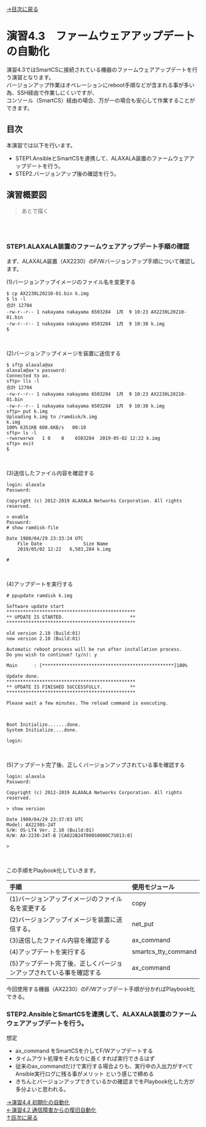 [→目次に戻る](/README.md)
<br>
# 演習4.3　ファームウェアアップデートの自動化


演習4.3ではSmartCSに接続されている機器のファームウェアアップデートを行う演習となります。  
バージョンアップ作業はオペレーションにreboot手順などが含まれる事が多い為、SSH経由で作業しにくいですが、  
コンソール（SmartCS）経由の場合、万が一の場合も安心して作業することができます。

## 目次
本演習では以下を行います。  
- STEP1.AnsibleとSmartCSを連携して、ALAXALA装置のファームウェアアップデートを行う。
- STEP2.バージョンアップ後の確認を行う。  

## 演習概要図

> あとで描く

<br>
<br>


### STEP1.ALAXALA装置のファームウェアアップデート手順の確認

まず、ALAXALA装置（AX2230）のF/Wバージョンアップ手順について確認します。

(1)バージョンアップイメージのファイル名を変更する
<br>
```
$ cp AX2230L20210-01.bin k.img
$ ls -l
合計 12704
-rw-r--r-- 1 nakayama nakayama 6503284  1月  9 10:23 AX2230L20210-01.bin
-rw-r--r-- 1 nakayama nakayama 6503284  1月  9 10:38 k.img
$ 
```
<br>

(2)バージョンアップイメージを装置に送信する
<br>
```
$ sftp alaxala@ax
alaxala@ax's password: 
Connected to ax.
sftp> lls -l
合計 12704
-rw-r--r-- 1 nakayama nakayama 6503284  1月  9 10:23 AX2230L20210-01.bin
-rw-r--r-- 1 nakayama nakayama 6503284  1月  9 10:38 k.img
sftp> put k.img
Uploading k.img to /ramdisk/k.img
k.img                                                                    100% 6351KB 608.6KB/s   00:10    
sftp> ls -l
-rwxrwxrwx   1 0    0    6503284  2019-05-02 12:22 k.img
sftp> exit
$ 
```
<br>

(3)送信したファイル内容を確認する
<br>
```
login: alaxala
Password:

Copyright (c) 2012-2019 ALAXALA Networks Corporation. All rights reserved.

> enable
Password:
# show ramdisk-file

Date 1980/04/29 23:33:24 UTC
    File Date               Size Name
    2019/05/02 12:22   6,503,284 k.img

#
```
<br>

(4)アップデートを実行する
<br>
```
# ppupdate ramdisk k.img

Software update start
***********************************************
** UPDATE IS STARTED.                        **
***********************************************

old version 2.10 (Build:01)
new version 2.10 (Build:01)

Automatic reboot process will be run after installation process.
Do you wish to continue? (y/n): y

Main      : [************************************************]100%

Update done.
***********************************************
** UPDATE IS FINISHED SUCCESSFULLY.          **
***********************************************

Please wait a few minutes. The reload command is executing.



Boot Initialize.......done.
System Initialize....done.

login:
```
<br>

(5)アップデート完了後、正しくバージョンアップされている事を確認する
<br>
```
login: alaxala
Password:

Copyright (c) 2012-2019 ALAXALA Networks Corporation. All rights reserved.

> show version

Date 1980/04/29 23:37:03 UTC
Model: AX2230S-24T
S/W: OS-LT4 Ver. 2.10 (Build:01)
H/W: AX-2230-24T-B [CA022B24T000S0000C7S013:0]

>
```
<br>

この手順をPlaybook化していきます。  

|手順|使用モジュール|
|:---|:---|
|(1)バージョンアップイメージのファイル名を変更する |copy |
|(2)バージョンアップイメージを装置に送信する。 |net_put |
|(3)送信したファイル内容を確認する |ax_command |
|(4)アップデートを実行する |smartcs_tty_command |
|(5)アップデート完了後、正しくバージョンアップされている事を確認する |ax_command |


今回使用する機器（AX2230）のF/Wアップデート手順が分かればPlaybook化できる。

### STEP2.AnsibleとSmartCSを連携して、ALAXALA装置のファームウェアアップデートを行う。

想定  
- ax_command をSmartCSを介してF/Wアップデートする  
- タイムアウト処理をそれなりに長くすれば実行できるはず  
- 従来のax_commandだけで実行する場合よりも、実行中の入出力がすべてAnsible実行ログに残る事がメリット という感じで締める  
- きちんとバージョンアップできているかの確認までをPlaybook化した方が多分よいと思われる。　　


[→演習4.4 初期化の自動化](/4.4-automation_of_initialization.md)  
[←演習4.2 通信障害からの復旧自動化](/4.2-automation_of_recovery_from_network_communication_failures.md)  
[↑目次に戻る](/README.md)
